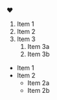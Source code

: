 :heart:

1. Item 1
2. Item 2
3. Item 3
   1. Item 3a
   2. Item 3b
   

* Item 1
* Item 2
  * Item 2a
  * Item 2b
